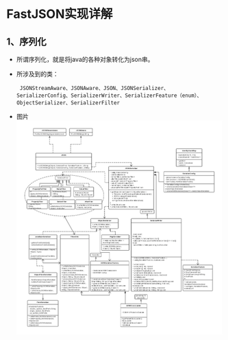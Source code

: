 # FastJSON实现详解

## 1、序列化

* 所谓序列化，就是将java的各种对象转化为json串。

* 所涉及到的类：

       JSONStreamAware、JSONAware、JSON、JSONSerializer、SerializerConfig、SerializerWriter、SerializerFeature（enum）、ObjectSerializer、SerializerFilter

* 图片
  ![](/assets/542381f7453e1.jpg.png)

